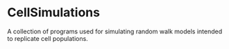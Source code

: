 CellSimulations
===============

A collection of programs used for simulating random walk models intended to replicate cell populations.
